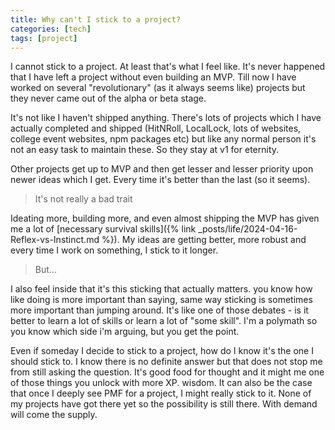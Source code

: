 ```yaml
---
title: Why can't I stick to a project?
categories: [tech]
tags: [project]
---
```


I cannot stick to a project. At least that's what I feel like. It's never happened that I have left a project without even building an MVP. Till now I have worked on several "revolutionary" (as it always seems like) projects but they never came out of the alpha or beta stage.

It's not like I haven't shipped anything. There's lots of projects which I have actually completed and shipped (HitNRoll, LocalLock, lots of websites, college event websites, npm packages etc) but like any normal person it's not an easy task to maintain these. So they stay at v1 for eternity.

Other projects get up to MVP and then get lesser and lesser priority upon newer ideas which I get. Every time it's better than the last (so it seems).
> It's not really a bad trait

Ideating more, building more, and even almost shipping the MVP has given me a lot of [necessary survival skills]({% link _posts/life/2024-04-16-Reflex-vs-Instinct.md %}). My ideas are getting better, more robust and every time I work on something, I stick to it longer.
> But...

I also feel inside that it's this sticking that actually matters. you know how like doing is more important than saying, same way sticking is sometimes more important than jumping around. It's like one of those debates - is it better to learn a lot of skills or learn a lot of "some skill". I'm a polymath so you know which side i'm arguing, but you get the point.

Even if someday I decide to stick to a project, how do I know it's the one I should stick to. I know there is no definite answer but that does not stop me from still asking the question. It's good food for thought and it might me one of those things you unlock with more XP. wisdom. It can also be the case that once I deeply see PMF for a project, I might really stick to it. None of my projects have got there yet so the possibility is still there. With demand will come the supply.
